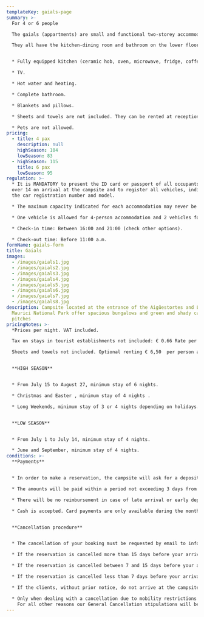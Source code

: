 ```yaml
---
templateKey: gaials-page
summary: >-
  For 4 or 6 people

  The gaials (appartments) are small and functional two-storey accommodations located in the upper part of the main building (attached to it) of the campsite . They are not at street level, but have a furnished terrace which is to be shared with other appartments and each appartment has its own table and chairs.

  They all have the kitchen-dining room and bathroom on the lower floor and the layout of the rooms varies according to the appartment. The rooms are attic rooms; the four person appartments have two rooms and the six person ones have three.


  * Fully equipped kitchen (ceramic hob, oven, microwave, fridge, coffee-maker, kitchenware, crockery...). Cuina equipada (placa vitroceràmica, forn, microones, nevera, cafetera, parament, vaixella...)

  * TV.

  * Hot water and heating.

  * Complete bathroom.

  * Blankets and pillows.              

  * Sheets and towels are not included. They can be rented at reception.

  * Pets are not allowed.
pricing:
  - title: 4 pax
    description: null
    highSeason: 104
    lowSeason: 83
  - highSeason: 115
    title: 6 pax
    lowSeason: 95
regulation: >-
  * It is MANDATORY to present the ID card or passport of all occupants aged
  over 14 on arrival at the campsite and to register all vehicles, indicating
  the car registration number and model.

  * The maximum capacity indicated for each accommodation may never be exceeded without authorisation.

  * One vehicle is allowed for 4-person accommodation and 2 vehicles for 6-person accommodation which are included in the price. Any additional vehicle must be registered and paid for in accordance with the current rates.

  * Check-in time: Between 16:00 and 21:00 (check other options).

  * Check-out time: Before 11:00 a.m.
formName: gaials-form
title: Gaials
images:
  - /images/gaials1.jpg
  - /images/gaials2.jpg
  - /images/gaials3.jpg
  - /images/gaials4.jpg
  - /images/gaials5.jpg
  - /images/gaials6.jpg
  - /images/gaials7.jpg
  - /images/gaials8.jpg
description: Campsite located at the entrance of the Aigüestortes and Lake Sant
  Maurici National Park offer spacious bungalows and green and shady camping
  pitches
pricingNotes: >-
  *Prices per night. VAT included.

  Tax on stays in tourist establishments not included: € 0.66 Rate per day per person aged over 16, with a maximum of 7 days.*

  Sheets and towels not included. Optional renting € 6,50  per person and stay.


  **HIGH SEASON**


  * From July 15 to August 27, minimum stay of 6 nights.

  * Christmas and Easter , minimum stay of 4 nights .

  * Long Weekends, minimum stay of 3 or 4 nights depending on holidays.


  **LOW SEASON** 


  * From July 1 to July 14, minimum stay of 4 nights.

  * June and September, minimum stay of 4 nights.
conditions: >-
  **Payments** 


  * In order to make a reservation, the campsite will ask for a deposit which, depending on the season, can be up to 40% of the total sum of the stay.

  * The amounts will be paid within a period not exceeding 3 days from the date of the request and will be made by transfer to the account that will be communicated at the time of formalising the reservation. The remaining amount will be settled on arrival at the campsite.

  * There will be no reimbursement in case of late arrival or early departure.

  * Cash is accepted. Card payments are only available during the months of July and August. It is also possible to make a bank transfer.


  **Cancellation procedure**


  * The cancellation of your booking must be requested by email to info@campinglamola.com

  * If the reservation is cancelled more than 15 days before your arrival, 90% of the deposit is refunded.

  * If the reservation is cancelled between 7 and 15 days before your arrival, 50% of the deposit is refunded.

  * If the reservation is cancelled less than 7 days before your arrival, no refund will be made.

  * If the clients, without prior notice, do not arrive at the campsite before 21.00 h on the day of arrival, the booking will be considered cancelled.

  * Only when dealing with a cancellation due to mobility restrictions imposed by the Government with regard to Covid-19, 100% of the deposit will be refunded. 
    For all other reasons our General Cancellation stipulations will be applied
---
```


